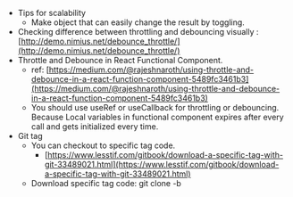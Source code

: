 - Tips for scalability
    - Make object that can easily change the result by toggling.
- Checking difference between throttling and debouncing visually : [http://demo.nimius.net/debounce_throttle/](http://demo.nimius.net/debounce_throttle/)
- Throttle and Debounce in React Functional Component.
    - ref: [https://medium.com/@rajeshnaroth/using-throttle-and-debounce-in-a-react-function-component-5489fc3461b3](https://medium.com/@rajeshnaroth/using-throttle-and-debounce-in-a-react-function-component-5489fc3461b3)
    - You should use useRef or useCallback for throttling or debouncing. Because Local variables in functional component expires after every call and gets initialized every time.
- Git tag
    - You can checkout to specific tag code.
        - [https://www.lesstif.com/gitbook/download-a-specific-tag-with-git-33489021.html](https://www.lesstif.com/gitbook/download-a-specific-tag-with-git-33489021.html)
    - Download specific tag code: git clone -b <tag> <repository>